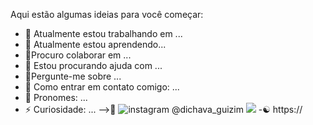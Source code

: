 

Aqui estão algumas ideias para você começar:

- 🤟 Atualmente estou trabalhando em ...
- 🤟 Atualmente estou aprendendo...
- 🤟Procuro colaborar em ...
- 🤟 Estou procurando ajuda com ...
- 🤟Pergunte-me sobre ...
- 🤟 Como entrar em contato comigo: ...
- 🤟 Pronomes: ...
- ⚡ Curiosidade: ...
-->🤯
![instagram](https://www.instagram.com) @dichava_guizim
![](https://media1.tenor.com/m/-cQWzpkkqT0AAAAd/grau-moto.gif)
-☯️
https://
